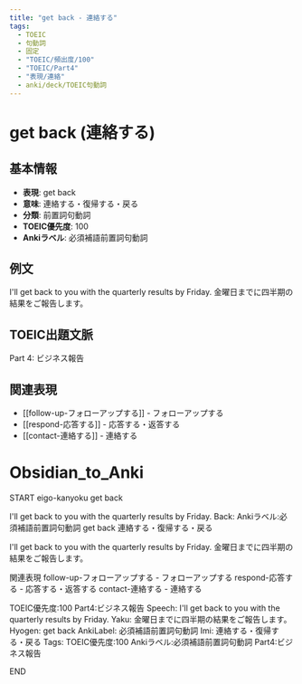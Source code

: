 ```yaml
---
title: "get back - 連絡する"
tags:
  - TOEIC
  - 句動詞
  - 固定
  - "TOEIC/頻出度/100"
  - "TOEIC/Part4"
  - "表現/連絡"
  - anki/deck/TOEIC句動詞
---
```


# get back (連絡する)

## 基本情報
- **表現**: get back
- **意味**: 連絡する・復帰する・戻る
- **分類**: 前置詞句動詞
- **TOEIC優先度**: 100
- **Ankiラベル**: 必須補語前置詞句動詞

## 例文
I'll get back to you with the quarterly results by Friday.
金曜日までに四半期の結果をご報告します。

## TOEIC出題文脈
Part 4: ビジネス報告

## 関連表現
- [[follow-up-フォローアップする]] - フォローアップする
- [[respond-応答する]] - 応答する・返答する
- [[contact-連絡する]] - 連絡する

# Obsidian_to_Anki
START
eigo-kanyoku
get back

I'll get back to you with the quarterly results by Friday.
Back: 
Ankiラベル:必須補語前置詞句動詞
get back
連絡する・復帰する・戻る

I'll get back to you with the quarterly results by Friday.
金曜日までに四半期の結果をご報告します。

関連表現
follow-up-フォローアップする - フォローアップする
respond-応答する - 応答する・返答する
contact-連絡する - 連絡する

TOEIC優先度:100
Part4:ビジネス報告
Speech: I'll get back to you with the quarterly results by Friday.
Yaku: 金曜日までに四半期の結果をご報告します。
Hyogen: get back
AnkiLabel: 必須補語前置詞句動詞
Imi: 連絡する・復帰する・戻る
Tags: TOEIC優先度:100 Ankiラベル:必須補語前置詞句動詞 Part4:ビジネス報告
<!--ID: 1751043183010-->
END
